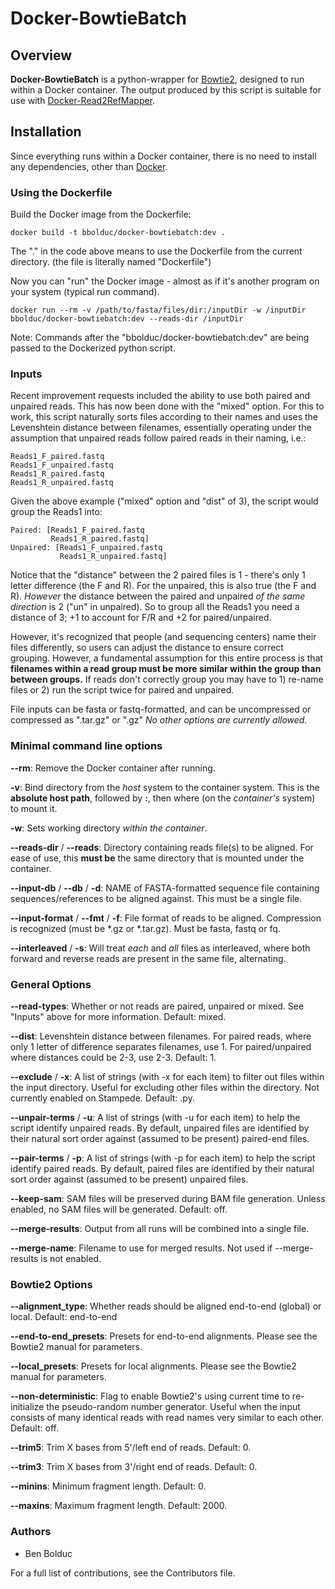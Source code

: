 # Docker-BowtieBatch

## Overview

**Docker-BowtieBatch** is a python-wrapper for [Bowtie2](bowtie-bio.sourceforge.net/bowtie2/), designed to run within a Docker container. The output produced by this script is suitable for use with [Docker-Read2RefMapper](https://bitbucket.org/bolduc/docker-read2refmapper).

## Installation

Since everything runs within a Docker container, there is no need to install any dependencies, other than [Docker](https://www.docker.com/).

### Using the Dockerfile

Build the Docker image from the Dockerfile:

```
docker build -t bbolduc/docker-bowtiebatch:dev .
```

The "." in the code above means to use the Dockerfile from the current directory. (the file is literally named "Dockerfile")

Now you can "run" the Docker image - almost as if it's another program on your system (typical run command).

```
docker run --rm -v /path/to/fasta/files/dir:/inputDir -w /inputDir bbolduc/docker-bowtiebatch:dev --reads-dir /inputDir
```

Note: Commands after the "bbolduc/docker-bowtiebatch:dev" are being passed to the Dockerized python script.

### Inputs

Recent improvement requests included the ability to use both paired and unpaired reads. This has now been done with the "mixed" option. For this to work, this script naturally sorts files according to their names and uses the Levenshtein distance between filenames, essentially operating under the assumption that unpaired reads follow paired reads in their naming, i.e.:

```
Reads1_F_paired.fastq
Reads1_F_unpaired.fastq
Reads1_R_paired.fastq
Reads1_R_unpaired.fastq
```

Given the above example ("mixed" option and "dist" of 3), the script would group the Reads1 into:

```
Paired:	[Reads1_F_paired.fastq
		 Reads1_R_paired.fastq]
Unpaired: [Reads1_F_unpaired.fastq
		   Reads1_R_unpaired.fastq]
```
Notice that the "distance" between the 2 paired files is 1 - there's only 1 letter difference (the F and R). For the unpaired, this is also true (the F and R). *However* the distance between the paired and unpaired *of the same direction* is 2 ("un" in unpaired). So to group all the Reads1 you need a distance of 3; +1 to account for F/R and +2 for paired/unpaired.

However, it's recognized that people (and sequencing centers) name their files differently, so users can adjust the distance to ensure correct grouping. However, a fundamental assumption for this entire process is that **filenames within a read group must be more similar within the group than between groups.** If reads don't correctly group you may have to 1) re-name files or 2) run the script twice for paired and unpaired.

File inputs can be fasta or fastq-formatted, and can be uncompressed or compressed as ".tar.gz" or ".gz" *No other options are currently allowed.*

### Minimal command line options

**--rm**: Remove the Docker container after running.

**-v**: Bind directory from the *host* system to the container system. This is the **absolute host path**, followed by **:**, then where (on the *container's* system) to mount it.

**-w**: Sets working directory *within the container*.

**--reads-dir** / **--reads**: Directory containing reads file(s) to be aligned. For ease of use, this **must be** the same directory that is mounted under the container.

**--input-db** / **--db** / **-d**: NAME of FASTA-formatted sequence file containing sequences/references to be aligned against. This must be a single file.

**--input-format** / **--fmt** / **-f**: File format of reads to be aligned. Compression is recognized (must be *.gz or *.tar.gz). Must be fasta, fastq or fq.

**--interleaved** / **-s**: Will treat *each* and *all* files as interleaved, where both forward and reverse reads are present in the same file, alternating.

### General Options

**--read-types**: Whether or not reads are paired, unpaired or mixed. See "Inputs" above for more information. Default: mixed.

**--dist**: Levenshtein distance between filenames. For paired reads, where only 1 letter of difference separates filenames, use 1. For paired/unpaired where distances could be 2-3, use 2-3. Default: 1. 

**--exclude** / **-x**: A list of strings (with -x for each item) to filter out files within the input directory. Useful for excluding other files within the directory. Not currently enabled on Stampede. Default: .py.

**--unpair-terms** / **-u**: A list of strings (with -u for each item) to help the script identify unpaired reads. By default, unpaired files are identified by their natural sort order against (assumed to be present) paired-end files.

**--pair-terms** / **-p**: A list of strings (with -p for each item) to help the script identify paired reads. By default, paired files are identified by their natural sort order against (assumed to be present) unpaired files.

**--keep-sam**: SAM files will be preserved during BAM file generation. Unless enabled, no SAM files will be generated. Default: off.

**--merge-results**: Output from all runs will be combined into a single file.

**--merge-name**: Filename to use for merged results. Not used if --merge-results is not enabled.

### Bowtie2 Options

**--alignment_type**: Whether reads should be aligned end-to-end (global) or local. Default: end-to-end

**--end-to-end_presets**: Presets for end-to-end alignments. Please see the Bowtie2 manual for parameters.

**--local_presets**: Presets for local alignments. Please see the Bowtie2 manual for parameters.

**--non-deterministic**: Flag to enable Bowtie2's using current time to re-initialize the pseudo-random number generator. Useful when the input consists of many identical reads with read names very similar to each other. Default: off.

**--trim5**: Trim X bases from 5'/left end of reads. Default: 0.

**--trim3**: Trim X bases from 3'/right end of reads. Default: 0.

**--minins**: Minimum fragment length. Default: 0.

**--maxins**: Maximum fragment length. Default: 2000.


### Authors

* Ben Bolduc

For a full list of contributions, see the Contributors file.